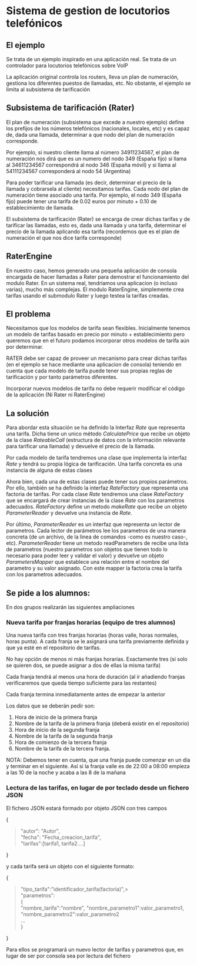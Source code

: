 # Sistema de gestion de locutorios telefónicos

## El ejemplo

Se trata de un ejemplo inspirado en una aplicación real. Se trata de un controlador para locutorios telefónicos sobre VoIP

La aplicación original controla los routers, lleva un plan de numeración, gestiona los diferentes puestos de llamadas, etc. 
No obstante, el ejemplo se limita al subsistema de tarificación

## Subsistema de tarificación (Rater)
El plan de numeración (subsistema que excede a nuestro ejemplo) define los prefijos de los números telefónicos (nacionales, locales, etc)
y es capaz de, dada una llamada, determinar a que nodo del plan de numeración corresponde.

Por ejemplo, si nuestro cliente llama al número 34911234567, el plan de numeración nos dirá que es un numero del nodo 349
(España fijo) si llama al 34611234567 correspondrá al nodo 346 (España móvil) y si llama al 54111234567 corresponderá al nodo 54 (Argentina)

Para poder tarificar una llamada (es decir, determinar el precio de la llamada y cobrarsela al cliente) necesitamos tarifas.
Cada nodo del plan de numeración tiene asociado una tarifa. Por ejemplo, el nodo 349 (España fijo) puede tener una tarifa de 0.02 euros 
por minuto + 0.10 de establecimiento de llamada.

El subsistema de tarificación (Rater) se encarga de crear dichas tarifas y de tarificar las llamadas, esto es, dada una llamada y una 
tarifa, determinar el precio de la llamada aplicando esa tarifa (recordemos que es el plan de numeración el que nos dice tarifa corresponde)

## RaterEngine
En nuestro caso, hemos generado una pequeña aplicación de consola encargada de hacer llamadas a Rater para demostrar el funcionamiento del
modulo Rater. En un sistema real, tendríamos una aplicacion (o incluso varias), mucho más complejas. El modulo RaterEngine, simplemente crea
tarifas usando el submodulo Rater y luego testea la tarifas creadas.

## El problema
Necesitamos que los modelos de tarifa sean flexibles. Inicialmente tenemos un modelo de tarifas basado en precio por minuto + establecimiento
pero queremos que en el futuro podamos incorporar otros modelos de tarifa aún por determinar.

RATER debe ser capaz de proveer un mecanismo para crear dichas tarifas (en el ejemplo se hace mediante una aplicacion de consola) teniendo en cuenta
que cada modelo de tarifa puede tener sus propias reglas de tarificación y por tanto parámetros diferentes.

Incorporar nuevos modelos de tarifa no debe requerir modificar el código de la aplicación (Ni Rater ni RaterEngine)

## La solución

Para abordar esta situación se ha definido la Interfaz *Rate* que representa una tarifa. Dicha tiene un unico método *CalculatePrice*
que recibe un objeto de la clase *RateableCall* (estructura de datos con la información relevante para tarificar una llamada) y devuelve el 
precio de la llamada.

Por cada modelo de tarifa tendremos una clase que implementa la interfaz *Rate* y tendrá su propia lógica de tarificación. Una tarifa concreta es una 
instancia de alguna de estas clases

Ahora bien, cada una de estas clases puede tener sus propios parámetros. Por ello, también se ha definido la interfaz *RateFactory* que representa
una factoria de tarifas. Por cada clase *Rate* tendremos una clase *RateFactory* que se encargará de crear instancias de la clase *Rate* con los 
parametros adecuados. *RateFactory* define un metodo *makeRate* que recibe un objeto *ParameterReader* y devuelve una instancia de *Rate*.

Por último, *ParameterReader* es un interfaz que representa un lector de parametros. Cada lector de parámetros lee los parametros de una manera
concreta (de un archivo, de la linea de comandos -como es nuestro caso-, etc). *ParameterReader* tiene un metodo readParameters de recibe
una lista de parametros (nuestro parametros son objetos que tienen todo lo necesario para poder leer y validar el valor) y devuelve un objeto
*ParametersMapper* que establece una relación entre el nombre del parametro y su valor asignado. Con este mapper la factoria crea la tarifa con los
parametros adecuados.

## Se pide a los alumnos:

En dos grupos realizarán las siguientes ampliaciones

### Nueva tarifa por franjas horarias (equipo de tres alumnos)

Una nueva tarifa con tres franjas horarias (horas valle, horas normales, horas punta). A cada franja se le asignará una tarifa previamente definida y que ya esté en el
repositorio de tarifas.

No hay opción de menos ni más franjas horarias. Exactamente tres (si solo se quieren dos, se puede asignar a dos de ellas la misma tarifa)

Cada franja tendrá al menos una hora de duración (al ir añadiendo franjas verificaremos que queda tiempo suficiente para las restantes)

Cada franja termina inmediatamente antes de empezar la anterior

Los datos que se deberán pedir son:

1. Hora de inicio de la primera franja
2. Nombre de la tarifa de la primera franja (deberá existir en el repositorio)
3. Hora de inicio de la segunda franja
4. Nombre de la tarifa de la segunda franja
5. Hora de comienzo de la tercera franja
6. Nombre de la tarifa de la tercera franja.

NOTA: Debemos tener en cuenta, que una franja puede comenzar en un día y terminar en el siguiente. Así si la franja valle es de 22:00 a 08:00 empieza a las 10 de la noche y acaba a las 8 de la mañana


### Lectura de las tarifas, en lugar de por teclado desde un fichero JSON

El fichero JSON estará formado por objeto JSON con tres campos

{  
>   "autor": "Autor",  
>   "fecha": "Fecha_creacion_tarifa",  
>   "tarifas":[tarifa1, tarifa2....]  

}

y cada tarifa será un objeto con el siguiente formato:

{  
>   "tipo_tarifa":"identificador_tarifa(factoria)",>     
>   "parametros":  
>      {  
>        "nombre_tarifa":"nombre",
>        "nombre_parametro1":valor_parametro1,  
>        "nombre_parametro2":valor_parametro2    
>    ...  
>      }

}  



Para ellos se programará un nuevo lector de tarifas y parametros que, en lugar de ser por consola sea por lectura del fichero

